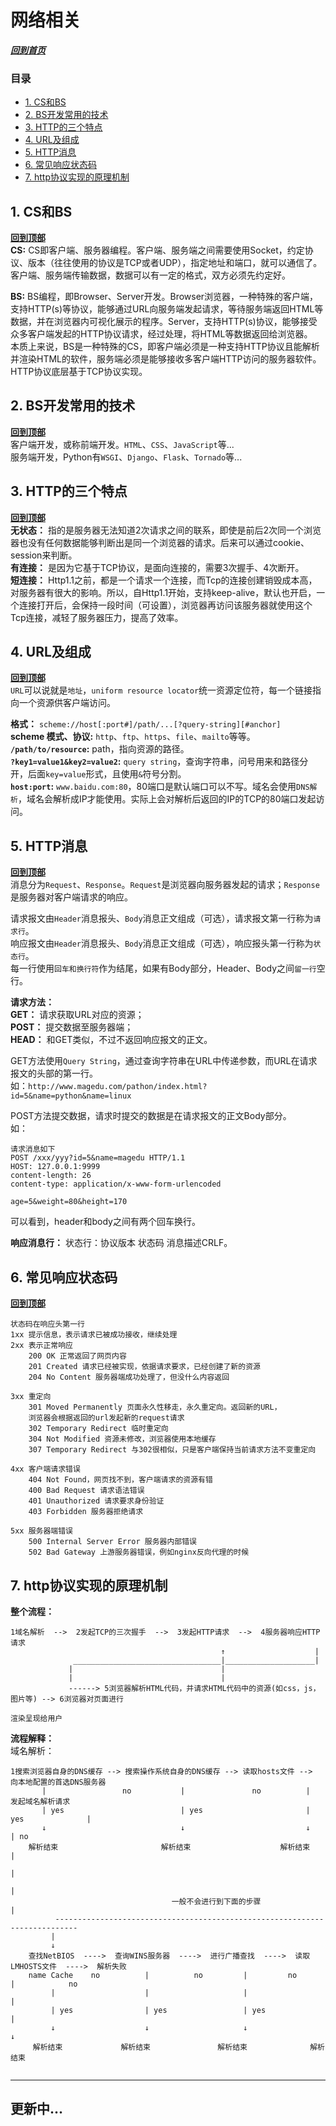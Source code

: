 # 网络相关  <span id="0"></span>   
***[回到首页](https://github.com/duanmingpy/python-interview)***     

### 目录
* <a href="#1">1. CS和BS</a>        
* <a href="#2">2. BS开发常用的技术</a>        
* <a href="#3">3. HTTP的三个特点</a>        
* <a href="#4">4. URL及组成</a>        
* <a href="#5">5. HTTP消息</a>        
* <a href="#6">6. 常见响应状态码</a>     
* <a href="#7">7. http协议实现的原理机制</a>      


## 1. CS和BS<span id="1"></span>    
**<a href="#0">回到顶部</a>**        
**CS:** CS即客户端、服务器编程。客户端、服务端之间需要使用Socket，约定协议、版本（往往使用的协议是TCP或者UDP），指定地址和端口，就可以通信了。客户端、服务端传输数据，数据可以有一定的格式，双方必须先约定好。        

**BS:** BS编程，即Browser、Server开发。Browser浏览器，一种特殊的客户端，支持HTTP(s)等协议，能够通过URL向服务端发起请求，等待服务端返回HTML等数据，并在浏览器内可视化展示的程序。Server，支持HTTP(s)协议，能够接受众多客户端发起的HTTP协议请求，经过处理，将HTML等数据返回给浏览器。           
本质上来说，BS是一种特殊的CS，即客户端必须是一种支持HTTP协议且能解析并渲染HTML的软件，服务端必须是能够接收多客户端HTTP访问的服务器软件。HTTP协议底层基于TCP协议实现。 

## 2. BS开发常用的技术<span id="2"></span>    
**<a href="#0">回到顶部</a>**     
客户端开发，或称前端开发。`HTML`、`CSS`、`JavaScript`等...            
服务端开发，Python有`WSGI`、`Django`、`Flask`、`Tornado`等...        

## 3. HTTP的三个特点<span id="3"></span>    
**<a href="#0">回到顶部</a>**     
**无状态：** 指的是服务器无法知道2次请求之间的联系，即使是前后2次同一个浏览器也没有任何数据能够判断出是同一个浏览器的请求。后来可以通过cookie、session来判断。      
**有连接：** 是因为它基于TCP协议，是面向连接的，需要3次握手、4次断开。              
**短连接：** Http1.1之前，都是一个请求一个连接，而Tcp的连接创建销毁成本高，对服务器有很大的影响。所以，自Http1.1开始，支持keep-alive，默认也开启，一个连接打开后，会保持一段时间（可设置），浏览器再访问该服务器就使用这个Tcp连接，减轻了服务器压力，提高了效率。  

## 4. URL及组成<span id="4"></span>
**<a href="#0">回到顶部</a>**     
`URL`可以说就是`地址`，`uniform resource locator`统一资源定位符，每一个链接指向一个资源供客户端访问。           

**格式：** `scheme://host[:port#]/path/...[?query-string][#anchor]`         
**scheme 模式、协议:**  `http`、`ftp`、`https`、`file`、`mailto`等等。         
**`/path/to/resource`:** path，指向资源的路径。       
**`?key1=value1&key2=value2`:**  `query string`，查询字符串，问号用来和路径分开，后面`key=value`形式，且使用`&`符号分割。           
**`host:port`:** `www.baidu.com:80`，80端口是默认端口可以不写。域名会使用`DNS解析`，域名会解析成IP才能使用。实际上会对解析后返回的IP的TCP的80端口发起访问。

## 5. HTTP消息<span id="5"></span>    
**<a href="#0">回到顶部</a>**     
消息分为`Request`、`Response`。`Request`是浏览器向服务器发起的请求；`Response`是服务器对客户端请求的响应。            

请求报文由`Header`消息报头、`Body`消息正文组成（可选），请求报文第一行称为`请求行`。        
响应报文由`Header`消息报头、`Body`消息正文组成（可选），响应报头第一行称为`状态行`。      
每一行使用`回车和换行符`作为结尾，如果有Body部分，Header、Body之间`留一行`空行。       

**请求方法：**  
**GET：** 请求获取URL对应的资源；     
**POST：** 提交数据至服务器端；      
**HEAD：** 和GET类似，不过不返回响应报文的正文。        

GET方法使用`Query String`，通过查询字符串在URL中传递参数，而URL在请求报文的头部的第一行。       
如：`http://www.magedu.com/pathon/index.html?id=5&name=python&name=linux`       

POST方法提交数据，请求时提交的数据是在请求报文的正文Body部分。        
如：     
```
请求消息如下
POST /xxx/yyy?id=5&name=magedu HTTP/1.1
HOST: 127.0.0.1:9999
content-length: 26
content-type: application/x-www-form-urlencoded

age=5&weight=80&height=170
```    
可以看到，header和body之间有两个回车换行。    

**响应消息行：** 状态行：协议版本 状态码 消息描述CRLF。        

## 6. 常见响应状态码<span id="6"></span>    
**<a href="#0">回到顶部</a>**     
```
状态码在响应头第一行
1xx 提示信息，表示请求已被成功接收，继续处理
2xx 表示正常响应
    200 OK 正常返回了网页内容
    201 Created 请求已经被实现，依据请求要求，已经创建了新的资源
    204 No Content 服务器端成功处理了，但没什么内容返回

3xx 重定向
    301 Moved Permanently 页面永久性移走，永久重定向。返回新的URL，
    浏览器会根据返回的url发起新的request请求
    302 Temporary Redirect 临时重定向
    304 Not Modified 资源未修改，浏览器使用本地缓存
    307 Temporary Redirect 与302很相似，只是客户端保持当前请求方法不变重定向

4xx 客户端请求错误
    404 Not Found，网页找不到，客户端请求的资源有错
    400 Bad Request 请求语法错误
    401 Unauthorized 请求要求身份验证
    403 Forbidden 服务器拒绝请求

5xx 服务器端错误
    500 Internal Server Error 服务器内部错误
    502 Bad Gateway 上游服务器错误，例如nginx反向代理的时候
```    

## 7. http协议实现的原理机制<span id="7"></span>      
**整个流程：**       
```      
1域名解析  -->  2发起TCP的三次握手  -->  3发起HTTP请求  -->  4服务器响应HTTP请求
                                               ↑                    |
              _________________________________|____________________|
             |                                 |
             |                                 |
             ------> 5浏览器解析HTML代码，并请求HTML代码中的资源(如css，js，图片等) --> 6浏览器对页面进行
                                                                                        渲染呈现给用户  
```     

**流程解释：**      
域名解析：      
```     
1搜索浏览器自身的DNS缓存 --> 搜索操作系统自身的DNS缓存 --> 读取hosts文件 -->  向本地配置的首选DNS服务器   
       |                 no           |               no          |          发起域名解析请求
       | yes                          | yes                       | yes              |
       ↓                              ↓                           ↓                  | no
    解析结束                       解析结束                    解析结束               |
                                                                                     |
                                                                                     |
                                    一般不会进行到下面的步骤                          |
          ---------------------------------------------------------------------------
         |
         ↓
    查找NetBIOS  ---->  查询WINS服务器  ---->  进行广播查找  ---->  读取LMHOSTS文件  ---->  解析失败
    name Cache    no          |          no         |         no          |            no
         |                    |                     |                     |
         | yes                | yes                 | yes                 |
         ↓                    ↓                     ↓                     ↓
     解析结束             解析结束               解析结束              解析结束
    
```      


---       
## 更新中...      
